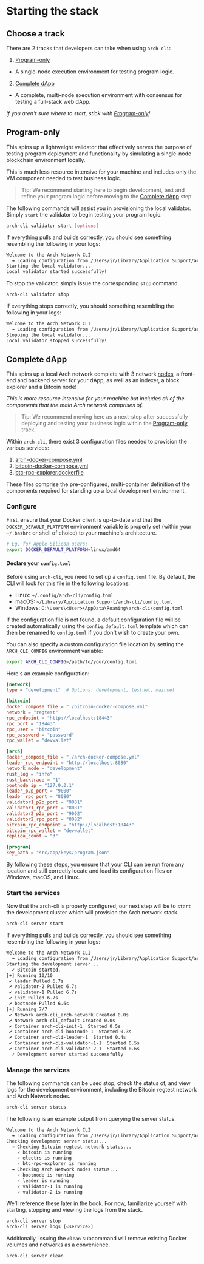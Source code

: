 # Starting the stack

## Choose a track
There are 2 tracks that developers can take when using `arch-cli`:
1. [Program-only]
  - A single-node execution environment for testing program logic.
2. [Complete dApp]
  - A complete, multi-node execution environment with consensus for testing a full-stack web dApp.

_If you aren't sure where to start, stick with [Program-only]!_

## Program-only
This spins up a lightweight validator that effectively serves the purpose of testing program deployment and functionality by simulating a single-node blockchain environment locally.
  
This is much less resource intensive for your machine and includes only the VM component needed to test business logic.

> Tip: We recommend starting here to begin development, test and refine your program logic before moving to the [Complete dApp] step.

The following commands will assist you in provisioning the local validator. Simply `start` the validator to begin testing your program logic.

```bash
arch-cli validator start [options]
```

If everything pulls and builds correctly, you should see something resembling the following in your logs:
```bash
Welcome to the Arch Network CLI
  → Loading configuration from /Users/jr/Library/Application Support/arch-cli/config.toml
Starting the local validator...
Local validator started successfully!
```

To stop the validator, simply issue the corresponding `stop` command.
```bash
arch-cli validator stop
```

If everything stops correctly, you should something resembling the following in your logs:
```bash
Welcome to the Arch Network CLI
  → Loading configuration from /Users/jr/Library/Application Support/arch-cli/config.toml
Stopping the local validator...
Local validator stopped successfully!
```

## Complete dApp
This spins up a local Arch network complete with 3 network [nodes], a front-end and backend server for your dApp, as well as an indexer, a block explorer and a Bitcoin node!
  
_This is more resource intensive for your machine but includes all of the components that the main Arch network comprises of._

> Tip: We recommend moving here as a next-step after successfully deploying and testing your business logic within the [Program-only] track.

Within `arch-cli`, there exist 3 configuration files needed to provision the various services:
1. [arch-docker-compose.yml]
2. [bitcoin-docker-compose.yml]
3. [btc-rpc-explorer.dockerfile]

These files comprise the pre-configured, multi-container definition of the components required for standing up a local development environment.

### Configure

First, ensure that your Docker client is up-to-date and that the `DOCKER_DEFAULT_PLATFORM` environment variable is properly set (within your `~/.bashrc` or shell of choice) to your machine's architecture.

```bash
# Eg, for Apple-Silicon users:
export DOCKER_DEFAULT_PLATFORM=linux/amd64
```

#### Declare your `config.toml`

Before using `arch-cli`, you need to set up a `config.toml` file. By default, the CLI will look for this file in the following locations:
- Linux: `~/.config/arch-cli/config.toml`
- macOS: `~/Library/Application Support/arch-cli/config.toml`
- Windows: `C:\Users\<User>\AppData\Roaming\arch-cli\config.toml`

If the configuration file is not found, a default configuration file will be created automatically using the `config.default.toml` template which can then be renamed to `config.toml` if you don't wish to create your own.

You can also specify a custom configuration file location by setting the `ARCH_CLI_CONFIG` environment variable:

```bash
export ARCH_CLI_CONFIG=/path/to/your/config.toml
```

Here's an example configuration:

```toml
[network]
type = "development"  # Options: development, testnet, mainnet

[bitcoin]
docker_compose_file = "./bitcoin-docker-compose.yml"
network = "regtest"
rpc_endpoint = "http://localhost:18443"
rpc_port = "18443"
rpc_user = "bitcoin"
rpc_password = "password"
rpc_wallet = "devwallet"

[arch]
docker_compose_file = "./arch-docker-compose.yml"
leader_rpc_endpoint = "http://localhost:8080"
network_mode = "development"
rust_log = "info"
rust_backtrace = "1"
bootnode_ip = "127.0.0.1"
leader_p2p_port = "9000"
leader_rpc_port = "8080"
validator1_p2p_port = "9001"
validator1_rpc_port = "8081"
validator2_p2p_port = "9002"
validator2_rpc_port = "8082"
bitcoin_rpc_endpoint = "http://localhost:18443"
bitcoin_rpc_wallet = "devwallet"
replica_count = "3"

[program]
key_path = "src/app/keys/program.json"
```

By following these steps, you ensure that your CLI can be run from any location and still correctly locate and load its configuration files on Windows, macOS, and Linux.

### Start the services

Now that the arch-cli is properly configured, our next step will be to `start` the development cluster which will provision the Arch network stack. 

```bash
arch-cli server start
```

If everything pulls and builds correctly, you should see something resembling the following in your logs: 
```bash
Welcome to the Arch Network CLI
  → Loading configuration from /Users/jr/Library/Application Support/arch-cli/config.toml
Starting the development server...
  ✓ Bitcoin started.
[+] Running 10/10
 ✔ leader Pulled 6.7s
 ✔ validator-2 Pulled 6.7s
 ✔ validator-1 Pulled 6.7s
 ✔ init Pulled 6.7s
 ✔ bootnode Pulled 6.6s
[+] Running 7/7
 ✔ Network arch-cli_arch-network Created 0.0s
 ✔ Network arch-cli_default Created 0.0s
 ✔ Container arch-cli-init-1  Started 0.5s
 ✔ Container arch-cli-bootnode-1  Started 0.3s
 ✔ Container arch-cli-leader-1  Started 0.4s
 ✔ Container arch-cli-validator-1-1  Started 0.5s
 ✔ Container arch-cli-validator-2-1  Started 0.6s
  ✓ Development server started successfully
```

### Manage the services

The following commands can be used stop, check the status of, and view logs for the development environment, including the Bitcoin regtest network and Arch Network nodes.

```bash
arch-cli server status
```

The following is an example output from querying the server status.

```bash
Welcome to the Arch Network CLI
  → Loading configuration from /Users/jr/Library/Application Support/arch-cli/config.toml
Checking development server status...
  → Checking Bitcoin regtest network status...
    ✓ bitcoin is running
    ✓ electrs is running
    ✓ btc-rpc-explorer is running
  → Checking Arch Network nodes status...
    ✓ bootnode is running
    ✓ leader is running
    ✓ validator-1 is running
    ✓ validator-2 is running
```

We'll reference these later in the book. For now, familiarize yourself with starting, stopping and viewing the logs from the stack.

```bash
arch-cli server stop
arch-cli server logs [<service>]
```

Additionally, issuing the `clean` subcommand will remove existing Docker volumes and networks as a convenience.
```bash
arch-cli server clean
```

[Program-only]: #program-only
[Complete dApp]: #complete-dapp
[nodes]: ../concepts/nodes.md
[arch-docker-compose.yml]: https://github.com/Arch-Network/arch-cli/blob/main/arch-docker-compose.yml
[bitcoin-docker-compose.yml]: https://github.com/Arch-Network/arch-cli/blob/main/bitcoin-docker-compose.yml
[btc-rpc-explorer.dockerfile]: https://github.com/Arch-Network/arch-cli/blob/main/btc-rpc-explorer.dockerfile

